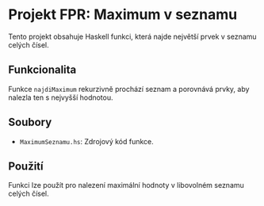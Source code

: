 # Projekt FPR: Maximum v seznamu

Tento projekt obsahuje Haskell funkci, která najde největší prvek v seznamu celých čísel.

## Funkcionalita

Funkce `najdiMaximum` rekurzivně prochází seznam a porovnává prvky, aby nalezla ten s nejvyšší hodnotou.

## Soubory

*   `MaximumSeznamu.hs`: Zdrojový kód funkce.

## Použití

Funkci lze použít pro nalezení maximální hodnoty v libovolném seznamu celých čísel.
